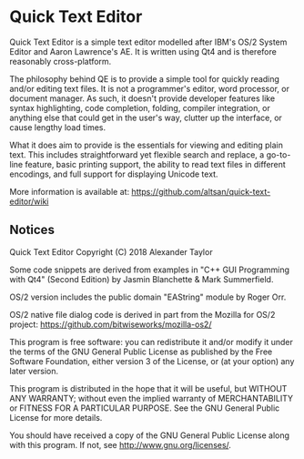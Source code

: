 # Quick Text Editor

  Quick Text Editor is a simple text editor modelled after IBM's OS/2
  System Editor and Aaron Lawrence's AE.  It is written using Qt4 and
  is therefore reasonably cross-platform.

  The philosophy behind QE is to provide a simple tool for quickly
  reading and/or editing text files.  It is not a programmer's editor,
  word processor, or document manager.  As such, it doesn't provide
  developer features like syntax highlighting, code completion, folding,
  compiler integration, or anything else that could get in the user's
  way, clutter up the interface, or cause lengthy load times.

  What it does aim to provide is the essentials for viewing and editing
  plain text.  This includes straightforward yet flexible search and
  replace, a go-to-line feature, basic printing support, the ability to
  read text files in different encodings, and full support for displaying
  Unicode text.

  More information is available at:
  https://github.com/altsan/quick-text-editor/wiki

## Notices

  Quick Text Editor
  Copyright (C) 2018 Alexander Taylor

  Some code snippets are derived from examples in "C++ GUI Programming
  with Qt4" (Second Edition) by Jasmin Blanchette & Mark Summerfield.

  OS/2 version includes the public domain "EAString" module by Roger Orr.

  OS/2 native file dialog code is derived in part from the Mozilla for OS/2
  project: https://github.com/bitwiseworks/mozilla-os2/

  This program is free software: you can redistribute it and/or modify
  it under the terms of the GNU General Public License as published by
  the Free Software Foundation, either version 3 of the License, or
  (at your option) any later version.

  This program is distributed in the hope that it will be useful,
  but WITHOUT ANY WARRANTY; without even the implied warranty of
  MERCHANTABILITY or FITNESS FOR A PARTICULAR PURPOSE.  See the
  GNU General Public License for more details.

  You should have received a copy of the GNU General Public License
  along with this program.  If not, see <http://www.gnu.org/licenses/>.
